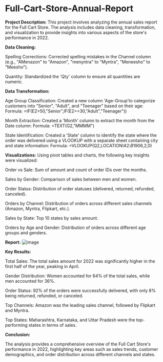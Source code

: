 # Full-Cart-Store-Annual-Report

**Project Description:**
This project involves analyzing the annual sales report for the Full Cart Store. The analysis includes data cleaning, transformation, and visualization to provide insights into various aspects of the store's performance in 2022.

**Data Cleaning:**

Spelling Corrections: Corrected spelling mistakes in the Channel column (e.g., "AMenazon" to "Amazon", "menyntra" to "Myntra", "Meneesho" to "Meesho").

Quantity: Standardized the 'Qty' column to ensure all quantities are numeric.

**Data Transformation:**

Age Group Classification: Created a new column 'Age-Group'to categorize customers into "Senior", "Adult", and "Teenager" based on their age:
  Formula: =IF(E2>50,"Senior",IF(E2>=30,"Adult","Teenager"))

Month Extraction: Created a 'Month' column to extract the month from the Date column:
  Formula: =TEXT(G2,"MMMM")

State Identification: Created a 'State' column to identify the state where the order was delivered using a VLOOKUP with a separate sheet containing city and state information:
  Formula: =VLOOKUP(Q2,LOCATION!$A$2:$B$1906,2,0)

**Visualizations:**
Using pivot tables and charts, the following key insights were visualized:

Order vs Sale: Sum of amount and count of order IDs over the months.

Sales by Gender: Comparison of sales between men and women.

Order Status: Distribution of order statuses (delivered, returned, refunded, canceled).

Orders by Channel: Distribution of orders across different sales channels (Amazon, Myntra, Flipkart, etc.).

Sales by State: Top 10 states by sales amount.

Orders by Age and Gender: Distribution of orders across different age groups and genders.

**Report:** 
![image](https://github.com/user-attachments/assets/639a81c8-64d9-4a10-9b30-1b290a25aca2)

**Key Results:**

Total Sales: The total sales amount for 2022 was significantly higher in the first half of the year, peaking in April.

Gender Distribution: Women accounted for 64% of the total sales, while men accounted for 36%.

Order Status: 92% of the orders were successfully delivered, with only 8% being returned, refunded, or canceled.

Top Channels: Amazon was the leading sales channel, followed by Flipkart and Myntra.

Top States: Maharashtra, Karnataka, and Uttar Pradesh were the top-performing states in terms of sales.

**Conclusion:**

The analysis provides a comprehensive overview of the Full Cart Store's performance in 2022, highlighting key areas such as sales trends, customer demographics, and order distribution across different channels and states.
